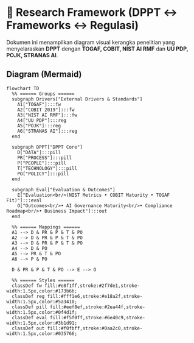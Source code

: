 # 🧭 Research Framework (DPPT ↔ Frameworks ↔ Regulasi)

Dokumen ini menampilkan diagram visual kerangka penelitian yang menyelaraskan **DPPT** dengan **TOGAF, COBIT, NIST AI RMF** dan **UU PDP, POJK, STRANAS AI**.

## Diagram (Mermaid)

```mermaid
flowchart TD
  %% ====== Groups ======
  subgraph Drivers["External Drivers & Standards"]
    A1["TOGAF"]:::fw
    A2["COBIT 2019"]:::fw
    A3["NIST AI RMF"]:::fw
    A4["UU PDP"]:::reg
    A5["POJK"]:::reg
    A6["STRANAS AI"]:::reg
  end

  subgraph DPPT["DPPT Core"]
    D["DATA"]:::pill
    PR["PROCESS"]:::pill
    P["PEOPLE"]:::pill
    T["TECHNOLOGY"]:::pill
    PO["POLICY"]:::pill
  end

  subgraph Eval["Evaluation & Outcomes"]
    E["Evaluation<br/>(NIST Metrics • COBIT Maturity • TOGAF Fit)"]:::eval
    O["Outcomes<br/>• AI Governance Maturity<br/>• Compliance Roadmap<br/>• Business Impact"]:::out
  end

  %% ====== Mappings ======
  A1 --> D & PR & P & T & PO
  A2 --> D & PR & P & T & PO
  A3 --> D & PR & P & T & PO
  A4 --> D & PO
  A5 --> PR & T & PO
  A6 --> P & PO

  D & PR & P & T & PO --> E --> O

  %% ====== Styles ======
  classDef fw fill:#e8f1ff,stroke:#2f7de1,stroke-width:1.5px,color:#173b6b;
  classDef reg fill:#fff1e6,stroke:#e18a2f,stroke-width:1.5px,color:#5a3410;
  classDef pill fill:#eef8ef,stroke:#2ea44f,stroke-width:1.5px,color:#0f4d1f;
  classDef eval fill:#f5f0ff,stroke:#6e40c9,stroke-width:1.5px,color:#3b1d91;
  classDef out fill:#f0fbff,stroke:#0aa2c0,stroke-width:1.5px,color:#035766;
```

